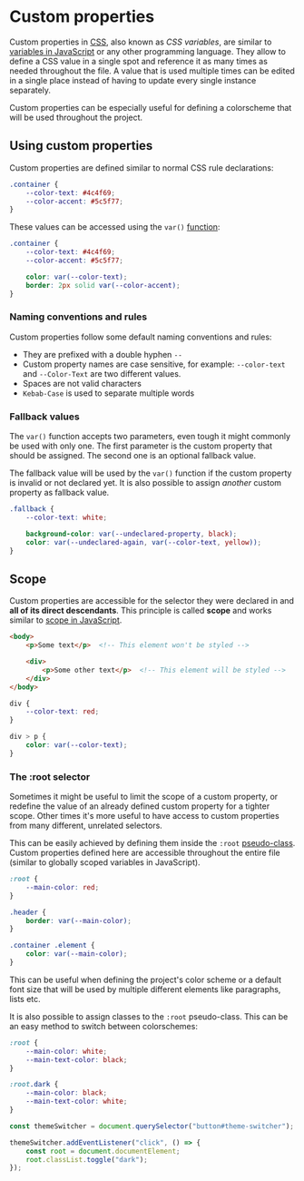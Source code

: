 # Custom properties

Custom properties in [CSS](css.md), also known as *CSS variables*, are similar to [variables in JavaScript](../javascript/basics/js_variables.md) or any other programming language. They allow to define a CSS value in a single spot and reference it as many times as needed throughout the file. A value that is used multiple times can be edited in a single place instead of having to update every single instance separately.

Custom properties can be especially useful for defining a colorscheme that will be used throughout the project.

## Using custom properties

Custom properties are defined similar to normal CSS rule declarations:

```css
.container {
	--color-text: #4c4f69;
	--color-accent: #5c5f77;
}
```

These values can be accessed using the `var()` [function](css_functions.md):

```css
.container {
	--color-text: #4c4f69;
	--color-accent: #5c5f77;

	color: var(--color-text);
	border: 2px solid var(--color-accent);
}
```

### Naming conventions and rules

Custom properties follow some default naming conventions and rules:

- They are prefixed with a double hyphen `--`
- Custom property names are case sensitive, for example: `--color-text` and `--Color-Text` are two different values.
- Spaces are not valid characters
- `Kebab-Case` is used to separate multiple words

### Fallback values

The `var()` function accepts two parameters, even tough it might commonly be used with only one. The first parameter is the custom property that should be assigned. The second one is an optional fallback value. 

The fallback value will be used by the `var()` function if the custom property is invalid or not declared yet. It is also possible to assign *another* custom property as fallback value.

```css
.fallback {
	--color-text: white;

	background-color: var(--undeclared-property, black);
	color: var(--undeclared-again, var(--color-text, yellow));
}
```


## Scope

Custom properties are accessible for the selector they were declared in and **all of its direct descendants**. This principle is called **scope** and works similar to [scope in JavaScript](../javascript/basics/js_scope.md).

```html
<body>
	<p>Some text</p>  <!-- This element won't be styled -->

	<div>
		<p>Some other text</p>  <!-- This element will be styled -->
	</div>
</body>
```

```css
div {
	--color-text: red;
}

div > p {
	color: var(--color-text);
}
```

### The :root selector

Sometimes it might be useful to limit the scope of a custom property, or redefine the value of an already defined custom property for a tighter scope. Other times it's more useful to have access to custom properties from many different, unrelated selectors.

This can be easily achieved by defining them inside the `:root` [pseudo-class](css_advanced_selectors.md). Custom properties defined here are accessible throughout the entire file (similar to globally scoped variables in JavaScript).

```css
:root {
	--main-color: red;
}

.header {
	border: var(--main-color);
}

.container .element {
	color: var(--main-color);
}
```

This can be useful when defining the project's color scheme or a default font size that will be used by multiple different elements like paragraphs, lists etc.

It is also possible to assign classes to the `:root` pseudo-class. This can be an easy method to switch between colorschemes:

```css
:root {
	--main-color: white;
	--main-text-color: black;
}

:root.dark {
	--main-color: black;
	--main-text-color: white;
}
```

```js
const themeSwitcher = document.querySelector("button#theme-switcher");

themeSwitcher.addEventListener("click", () => {
	const root = document.documentElement;
	root.classList.toggle("dark");
});
```